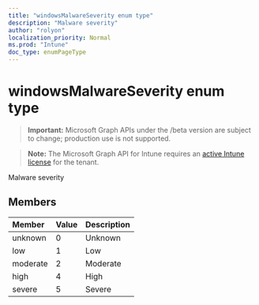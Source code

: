 ```yaml
---
title: "windowsMalwareSeverity enum type"
description: "Malware severity"
author: "rolyon"
localization_priority: Normal
ms.prod: "Intune"
doc_type: enumPageType
---
```


# windowsMalwareSeverity enum type

> **Important:** Microsoft Graph APIs under the /beta version are subject to change; production use is not supported.

> **Note:** The Microsoft Graph API for Intune requires an [active Intune license](https://go.microsoft.com/fwlink/?linkid=839381) for the tenant.

Malware severity

## Members
|Member|Value|Description|
|:---|:---|:---|
|unknown|0|Unknown|
|low|1|Low|
|moderate|2|Moderate|
|high|4|High|
|severe|5|Severe|





